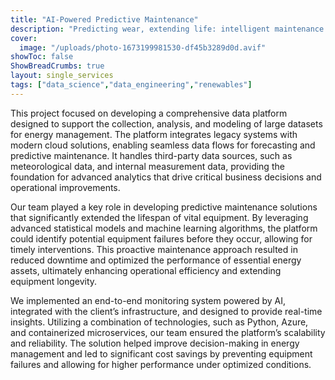 ```yaml
---
title: "AI-Powered Predictive Maintenance"
description: "Predicting wear, extending life: intelligent maintenance for lasting performance"
cover:
  image: "/uploads/photo-1673199981530-df45b3289d0d.avif"
showToc: false
ShowBreadCrumbs: true
layout: single_services
tags: ["data_science","data_engineering","renewables"]
---
```


This project focused on developing a comprehensive data platform designed to support the collection,
analysis, and modeling of large datasets for energy management.
The platform integrates legacy systems with modern cloud solutions,
enabling seamless data flows for forecasting and predictive maintenance.
It handles third-party data sources, such as meteorological data, and internal measurement data,
providing the foundation for advanced analytics that drive critical business decisions
and operational improvements.

Our team played a key role in developing predictive maintenance solutions that significantly
extended the lifespan of vital equipment.
By leveraging advanced statistical models and machine learning algorithms,
the platform could identify potential equipment failures before they occur, allowing for timely interventions.
This proactive maintenance approach resulted in reduced downtime and optimized
the performance of essential energy assets, ultimately enhancing operational efficiency and extending equipment longevity.

We implemented an end-to-end monitoring system powered by AI, integrated with the client’s infrastructure,
and designed to provide real-time insights. Utilizing a combination of technologies, such as Python, Azure,
and containerized microservices, our team ensured the platform’s scalability and reliability.
The solution helped improve decision-making in energy management and led to significant cost savings
by preventing equipment failures and allowing for higher performance under optimized conditions.
